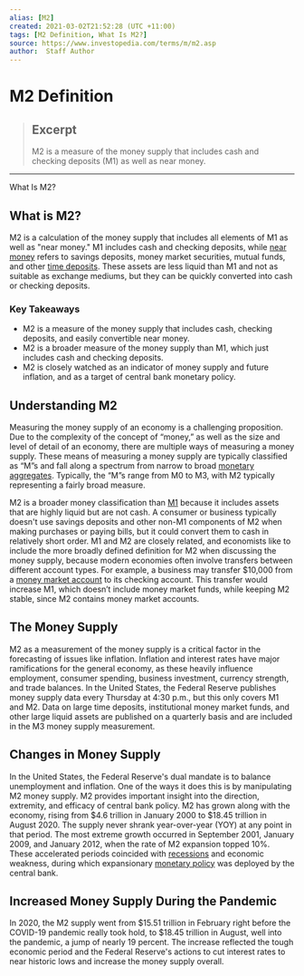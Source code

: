 ```yaml
---
alias: [M2]
created: 2021-03-02T21:52:28 (UTC +11:00)
tags: [M2 Definition, What Is M2?]
source: https://www.investopedia.com/terms/m/m2.asp
author:  Staff Author
---
```


# M2 Definition

> ## Excerpt
> M2 is a measure of the money supply that includes cash and checking deposits (M1) as well as near money.

---

What Is M2?
## What is M2?

M2 is a calculation of the money supply that includes all elements of M1 as well as "near money." M1 includes cash and checking deposits, while [near money](https://www.investopedia.com/terms/n/near-money.asp) refers to savings deposits, money market securities, mutual funds, and other [time deposits](https://www.investopedia.com/terms/t/timedeposit.asp). These assets are less liquid than M1 and not as suitable as exchange mediums, but they can be quickly converted into cash or checking deposits.

### Key Takeaways

-   M2 is a measure of the money supply that includes cash, checking deposits, and easily convertible near money.
-   M2 is a broader measure of the money supply than M1, which just includes cash and checking deposits.
-   M2 is closely watched as an indicator of money supply and future inflation, and as a target of central bank monetary policy.

## Understanding M2

Measuring the money supply of an economy is a challenging proposition. Due to the complexity of the concept of “money,” as well as the size and level of detail of an economy, there are multiple ways of measuring a money supply. These means of measuring a money supply are typically classified as “M”s and fall along a spectrum from narrow to broad [monetary aggregates](https://www.investopedia.com/terms/m/monetary-aggregates.asp). Typically, the “M”s range from M0 to M3, with M2 typically representing a fairly broad measure.

M2 is a broader money classification than [M1](https://www.investopedia.com/terms/m/m1.asp) because it includes assets that are highly liquid but are not cash. A consumer or business typically doesn't use savings deposits and other non-M1 components of M2 when making purchases or paying bills, but it could convert them to cash in relatively short order. M1 and M2 are closely related, and economists like to include the more broadly defined definition for M2 when discussing the money supply, because modern economies often involve transfers between different account types. For example, a business may transfer $10,000 from a [money market account](https://www.investopedia.com/terms/m/moneymarketaccount.asp) to its checking account. This transfer would increase M1, which doesn’t include money market funds, while keeping M2 stable, since M2 contains money market accounts.

## The Money Supply

M2 as a measurement of the money supply is a critical factor in the forecasting of issues like inflation. Inflation and interest rates have major ramifications for the general economy, as these heavily influence employment, consumer spending, business investment, currency strength, and trade balances. In the United States, the Federal Reserve publishes money supply data every Thursday at 4:30 p.m., but this only covers M1 and M2. Data on large time deposits, institutional money market funds, and other large liquid assets are published on a quarterly basis and are included in the M3 money supply measurement.

## Changes in Money Supply

In the United States, the Federal Reserve's dual mandate is to balance unemployment and inflation. One of the ways it does this is by manipulating M2 money supply. M2 provides important insight into the direction, extremity, and efficacy of central bank policy. M2 has grown along with the economy, rising from $4.6 trillion in January 2000 to $18.45 trillion in August 2020. The supply never shrank year-over-year (YOY) at any point in that period. The most extreme growth occurred in September 2001, January 2009, and January 2012, when the rate of M2 expansion topped 10%. These accelerated periods coincided with [recessions](https://www.investopedia.com/terms/r/recession.asp) and economic weakness, during which expansionary [monetary policy](https://www.investopedia.com/terms/m/monetarypolicy.asp) was deployed by the central bank.

## Increased Money Supply During the Pandemic

In 2020, the M2 supply went from $15.51 trillion in February right before the COVID-19 pandemic really took hold, to $18.45 trillion in August, well into the pandemic, a jump of nearly 19 percent. The increase reflected the tough economic period and the Federal Reserve's actions to cut interest rates to near historic lows and increase the money supply overall.
